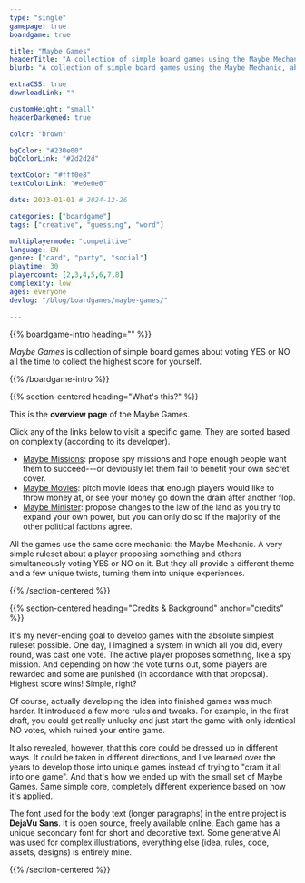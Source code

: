 ```yaml
---
type: "single"
gamepage: true
boardgame: true

title: "Maybe Games"
headerTitle: "A collection of simple board games using the Maybe Mechanic."
blurb: "A collection of simple board games using the Maybe Mechanic, about voting for or against your friend's proposals at the most strategic times."

extraCSS: true
downloadLink: ""

customHeight: "small"
headerDarkened: true

color: "brown"

bgColor: "#230e00"
bgColorLink: "#2d2d2d"

textColor: "#fff0e8"
textColorLink: "#e0e0e0"

date: 2023-01-01 # 2024-12-26

categories: ["boardgame"]
tags: ["creative", "guessing", "word"]

multiplayermode: "competitive"
language: EN
genre: ["card", "party", "social"]
playtime: 30
playercount: [2,3,4,5,6,7,8]
complexity: low
ages: everyone
devlog: "/blog/boardgames/maybe-games/"

---
```


{{% boardgame-intro heading="" %}}

_Maybe Games_ is collection of simple board games about voting YES or NO all the time to collect the highest score for yourself.

{{% /boardgame-intro %}}

{{% section-centered heading="What's this?" %}}

This is the **overview page** of the Maybe Games. 

Click any of the links below to visit a specific game. They are sorted based on complexity (according to its developer).

* [Maybe Missions](/maybe-games/vote/maybe-missions/): propose spy missions and hope enough people want them to succeed---or deviously let them fail to benefit your own secret cover.
* [Maybe Movies](/maybe-games/vote/maybe-movies/): pitch movie ideas that enough players would like to throw money at, or see your money go down the drain after another flop.
* [Maybe Minister](/maybe-games/vote/maybe-minister/): propose changes to the law of the land as you try to expand your own power, but you can only do so if the majority of the other political factions agree.

All the games use the same core mechanic: the Maybe Mechanic. A very simple ruleset about a player proposing something and others simultaneously voting YES or NO on it. But they all provide a different theme and a few unique twists, turning them into unique experiences.

{{% /section-centered %}}

{{% section-centered heading="Credits & Background" anchor="credits" %}}

It's my never-ending goal to develop games with the absolute simplest ruleset possible. One day, I imagined a system in which all you did, every round, was cast one vote. The active player proposes something, like a spy mission. And depending on how the vote turns out, some players are rewarded and some are punished (in accordance with that proposal). Highest score wins! Simple, right?

Of course, actually developing the idea into finished games was much harder. It introduced a few more rules and tweaks. For example, in the first draft, you could get really unlucky and just start the game with only identical NO votes, which ruined your entire game.

It also revealed, however, that this core could be dressed up in different ways. It could be taken in different directions, and I've learned over the years to develop those into unique games instead of trying to "cram it all into one game". And that's how we ended up with the small set of Maybe Games. Same simple core, completely different experience based on how it's applied.

The font used for the body text (longer paragraphs) in the entire project is **DejaVu Sans**. It is open source, freely available online. Each game has a unique secondary font for short and decorative text. Some generative AI was used for complex illustrations, everything else (idea, rules, code, assets, designs) is entirely mine.

{{% /section-centered %}}